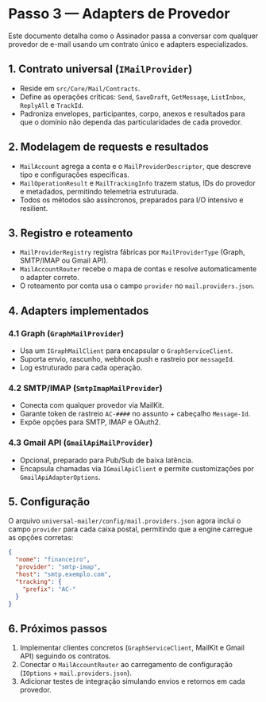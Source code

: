 # Passo 3 — Adapters de Provedor

Este documento detalha como o Assinador passa a conversar com qualquer provedor de e-mail usando um contrato único e adapters especializados.

## 1. Contrato universal (`IMailProvider`)

* Reside em `src/Core/Mail/Contracts`.
* Define as operações críticas: `Send`, `SaveDraft`, `GetMessage`, `ListInbox`, `ReplyAll` e `TrackId`.
* Padroniza envelopes, participantes, corpo, anexos e resultados para que o domínio não dependa das particularidades de cada provedor.

## 2. Modelagem de requests e resultados

* `MailAccount` agrega a conta e o `MailProviderDescriptor`, que descreve tipo e configurações específicas.
* `MailOperationResult` e `MailTrackingInfo` trazem status, IDs do provedor e metadados, permitindo telemetria estruturada.
* Todos os métodos são assíncronos, preparados para I/O intensivo e resilient.

## 3. Registro e roteamento

* `MailProviderRegistry` registra fábricas por `MailProviderType` (Graph, SMTP/IMAP ou Gmail API).
* `MailAccountRouter` recebe o mapa de contas e resolve automaticamente o adapter correto.
* O roteamento por conta usa o campo `provider` no `mail.providers.json`.

## 4. Adapters implementados

### 4.1 Graph (`GraphMailProvider`)

* Usa um `IGraphMailClient` para encapsular o `GraphServiceClient`.
* Suporta envio, rascunho, webhook push e rastreio por `messageId`.
* Log estruturado para cada operação.

### 4.2 SMTP/IMAP (`SmtpImapMailProvider`)

* Conecta com qualquer provedor via MailKit.
* Garante token de rastreio `AC-####` no assunto + cabeçalho `Message-Id`.
* Expõe opções para SMTP, IMAP e OAuth2.

### 4.3 Gmail API (`GmailApiMailProvider`)

* Opcional, preparado para Pub/Sub de baixa latência.
* Encapsula chamadas via `IGmailApiClient` e permite customizações por `GmailApiAdapterOptions`.

## 5. Configuração

O arquivo `universal-mailer/config/mail.providers.json` agora inclui o campo `provider` para cada caixa postal, permitindo que a engine carregue as opções corretas:

```json
{
  "nome": "financeiro",
  "provider": "smtp-imap",
  "host": "smtp.exemplo.com",
  "tracking": {
    "prefix": "AC-"
  }
}
```

## 6. Próximos passos

1. Implementar clientes concretos (`GraphServiceClient`, MailKit e Gmail API) seguindo os contratos.
2. Conectar o `MailAccountRouter` ao carregamento de configuração (`IOptions` + `mail.providers.json`).
3. Adicionar testes de integração simulando envios e retornos em cada provedor.
